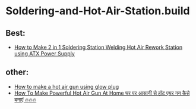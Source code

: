 # Soldering-and-Hot-Air-Station.build
## Best:
- [How to Make 2 in 1 Soldering Station Welding Hot Air Rework Station using ATX Power Supply](https://youtu.be/yutijnsXo4U)

## other:
- [How to make a hot air gun using glow plug](https://youtu.be/VzmsNIsR1EI)
- [How To Make Powerful Hot Air Gun At Home घर पर आसानी से हॉट एयर गन कैसे बनाएं 🔥🔥🔥](https://youtu.be/29Cic_Tn7lw)
